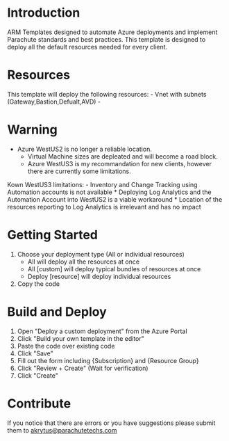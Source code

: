 # Introduction 
ARM Templates designed to automate Azure deployments and implement Parachute standards and best practices.
This template is designed to deploy all the default resources needed for every client.

# Resources
This template will deploy the following resources:
    - Vnet with subnets (Gateway,Bastion,Defualt,AVD)
    - 

# Warning
- Azure WestUS2 is no longer a reliable location.  
    - Virtual Machine sizes are depleated and will become a road block.
    - Azure WestUS3 is my recommandation for new clients, however there are currently some limitations.

Kown WestUS3 limitations:
    - Inventory and Change Tracking using Automation accounts is not available 
        *  Deploying Log Analytics and the Automation Account into WestUS2 is a viable workaround
        *  Location of the resources reporting to Log Analytics is irrelevant and has no impact


# Getting Started
1.	Choose your deployment type (All or individual resources)
    - All will deploy all the resources at once
    - All [custom] will deploy typical bundles of resources at once
    - Deploy [resource] will deploy individual resources 
2.	Copy the code


# Build and Deploy
1.  Open "Deploy a custom deployment" from the Azure Portal
2.  Click "Build your own template in the editor"
3.  Paste the code over existing code
4.  Click "Save"
5.  Fill out the form including {Subscription} and {Resource Group}
6.  Click "Review + Create" (Wait for verification)
7.  Click "Create"


# Contribute
If you notice that there are errors or you have suggestions please submit them to akrytus@parachutetechs.com 

